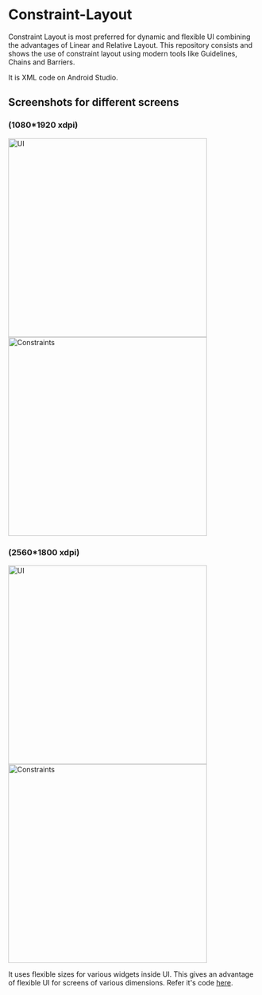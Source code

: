 # Constraint-Layout

Constraint Layout is most preferred for dynamic and flexible UI combining the advantages of Linear and Relative Layout.
This repository consists and shows the use of constraint layout using modern tools like Guidelines, Chains and Barriers.

It is XML code on Android Studio.


## Screenshots for different screens

<h3>(1080*1920 xdpi)</h3>

<div class="row">
      <img src="https://i.postimg.cc/x11FCkgt/ss1.jpg" width="400" title="UI">
      <img src="https://i.postimg.cc/Y2Y5C07b/ss2.jpg" width="400" title="Constraints">     
</div>

<h3>(2560*1800 xdpi)</h3>

<div>
      <img src="https://i.postimg.cc/ZRzwGYXQ/ss3.jpg" width="400" title="UI">
      <img src="(https://i.postimg.cc/G2PXdwCm/ss4.jpg" width="400" title="Constraints">     
</div>


It uses flexible sizes for various widgets inside UI. This gives an advantage of flexible UI for screens of various dimensions.
Refer it's code [here](https://github.com/rishabhkumar812/Constraint-Layout/blob/main/activity_main.xml).
